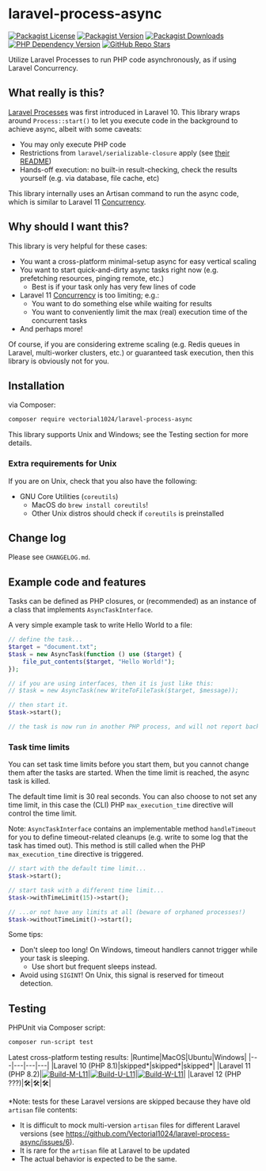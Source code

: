 # laravel-process-async
[![Packagist License][packagist-license-image]][packagist-url]
[![Packagist Version][packagist-version-image]][packagist-url]
[![Packagist Downloads][packagist-downloads-image]][packagist-stats-url]
[![PHP Dependency Version][php-version-image]][packagist-url]
[![GitHub Repo Stars][github-stars-image]][github-repo-url]

Utilize Laravel Processes to run PHP code asynchronously, as if using Laravel Concurrency.

## What really is this?
[Laravel Processes](https://laravel.com/docs/10.x/processes) was first introduced in Laravel 10. This library wraps around `Process::start()` to let you execute code in the background to achieve async, albeit with some caveats:
- You may only execute PHP code
- Restrictions from `laravel/serializable-closure` apply (see [their README](https://github.com/laravel/serializable-closure))
- Hands-off execution: no built-in result-checking, check the results yourself (e.g. via database, file cache, etc)

This library internally uses an Artisan command to run the async code, which is similar to Laravel 11 [Concurrency](https://laravel.com/docs/11.x/concurrency).

## Why should I want this?
This library is very helpful for these cases:
- You want a cross-platform minimal-setup async for easy vertical scaling
- You want to start quick-and-dirty async tasks right now (e.g. prefetching resources, pinging remote, etc.)
  - Best is if your task only has very few lines of code
- Laravel 11 [Concurrency](https://laravel.com/docs/11.x/concurrency) is too limiting; e.g.:
  - You want to do something else while waiting for results
  - You want to conveniently limit the max (real) execution time of the concurrent tasks
- And perhaps more!

Of course, if you are considering extreme scaling (e.g. Redis queues in Laravel, multi-worker clusters, etc.) or guaranteed task execution, then this library is obviously not for you.

## Installation
via Composer:

```sh
composer require vectorial1024/laravel-process-async
```

This library supports Unix and Windows; see the Testing section for more details.

### Extra requirements for Unix
If you are on Unix, check that you also have the following:
- GNU Core Utilities (`coreutils`)
  - MacOS do `brew install coreutils`!
  - Other Unix distros should check if `coreutils` is preinstalled

## Change log
Please see `CHANGELOG.md`.

## Example code and features
Tasks can be defined as PHP closures, or (recommended) as an instance of a class that implements `AsyncTaskInterface`.

A very simple example task to write Hello World to a file:

```php
// define the task...
$target = "document.txt";
$task = new AsyncTask(function () use ($target) {
    file_put_contents($target, "Hello World!");
});

// if you are using interfaces, then it is just like this:
// $task = new AsyncTask(new WriteToFileTask($target, $message));

// then start it.
$task->start();

// the task is now run in another PHP process, and will not report back to this PHP process.
```

### Task time limits
You can set task time limits before you start them, but you cannot change them after the tasks are started. When the time limit is reached, the async task is killed.

The default time limit is 30 real seconds. You can also choose to not set any time limit, in this case the (CLI) PHP `max_execution_time` directive will control the time limit.

Note: `AsyncTaskInterface` contains an implementable method `handleTimeout` for you to define timeout-related cleanups (e.g. write to some log that the task has timed out). This method is still called when the PHP `max_execution_time` directive is triggered.

```php
// start with the default time limit...
$task->start();

// start task with a different time limit...
$task->withTimeLimit(15)->start();

// ...or not have any limits at all (beware of orphaned processes!)
$task->withoutTimeLimit()->start();
```

Some tips:
- Don't sleep too long! On Windows, timeout handlers cannot trigger while your task is sleeping.
  - Use short but frequent sleeps instead.
- Avoid using `SIGINT`! On Unix, this signal is reserved for timeout detection. 

## Testing
PHPUnit via Composer script:
```sh
composer run-script test
```

<!---
We also include MacOS on top of Ubuntu so that the devs (usually using Mac) can see for themselves it also works.
--->

Latest cross-platform testing results:
|Runtime|MacOS|Ubuntu|Windows|
|---|---|---|---|
|Laravel 10 (PHP 8.1)|skipped*|skipped*|skipped*|
|Laravel 11 (PHP 8.2)|[![Build-M-L11][build-m-l11-image]][build-m-l11-url]|[![Build-U-L11][build-u-l11-image]][build-u-l11-url]|[![Build-W-L11][build-w-l11-image]][build-w-l11-url]|
|Laravel 12 (PHP ???)|🛠️|🛠️|🛠️|

\*Note: tests for these Laravel versions are skipped because they have old `artisan` file contents:
- It is difficult to mock multi-version `artisan` files for different Laravel versions (see https://github.com/Vectorial1024/laravel-process-async/issues/6).
- It is rare for the `artisan` file at Laravel to be updated
- The actual behavior is expected to be the same.

[packagist-url]: https://packagist.org/packages/vectorial1024/laravel-process-async
[packagist-stats-url]: https://packagist.org/packages/vectorial1024/laravel-process-async/stats
[github-repo-url]: https://github.com/Vectorial1024/laravel-process-async

[build-m-l11-url]: https://github.com/Vectorial1024/laravel-process-async/actions/workflows/macos_l11.yml
[build-m-l11-image]: https://img.shields.io/github/actions/workflow/status/Vectorial1024/laravel-process-async/macos_l11.yml?style=plastic

[build-u-l11-url]: https://github.com/Vectorial1024/laravel-process-async/actions/workflows/ubuntu_l11.yml
[build-u-l11-image]: https://img.shields.io/github/actions/workflow/status/Vectorial1024/laravel-process-async/ubuntu_l11.yml?style=plastic

[build-w-l11-url]: https://github.com/Vectorial1024/laravel-process-async/actions/workflows/windows_l11.yml
[build-w-l11-image]: https://img.shields.io/github/actions/workflow/status/Vectorial1024/laravel-process-async/windows_l11.yml?style=plastic

[packagist-license-image]: https://img.shields.io/packagist/l/vectorial1024/laravel-process-async?style=plastic
[packagist-version-image]: https://img.shields.io/packagist/v/vectorial1024/laravel-process-async?style=plastic
[packagist-downloads-image]: https://img.shields.io/packagist/dm/vectorial1024/laravel-process-async?style=plastic
[php-version-image]: https://img.shields.io/packagist/dependency-v/vectorial1024/laravel-process-async/php?style=plastic&label=PHP
[github-stars-image]: https://img.shields.io/github/stars/vectorial1024/laravel-process-async
